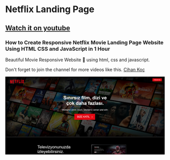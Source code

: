 # Netflix Landing Page 

## [Watch it on youtube](https://www.youtube.com/watch?v=fh8Ljwieb_8)
### How to Create Responsive Netflix Movie Landing Page Website Using HTML CSS and JavaScript in 1 Hour
Beautiful Movie Responsive Website 📄 using html, css and javascript. 

Don't forget to join the channel for more videos like this. [Cihan Koç](https://www.youtube.com/cihankoc41/?sub_confirmation=1)

![preview](/preview.PNG)

 